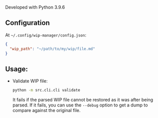Developed with Python 3.9.6

## Configuration

At `~/.config/wip-manager/config.json`:

```json
{
  "wip_path": "~/path/to/my/wip/file.md"
}
```

## Usage:

* Validate WIP file:

  ```bash
  python -m src.cli.cli validate
  ```

  It fails if the parsed WIP file cannot be restored as it was after being parsed.
  If it fails, you can use the `--debug` option to get a dump to compare against the original file.
